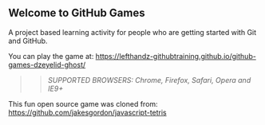 ## Welcome to GitHub Games

A project based learning activity for people who are getting started with Git and GitHub.

You can play the game at: https://lefthandz-githubtraining.github.io/github-games-dzeyelid-ghost/

>> _*SUPPORTED BROWSERS*: Chrome, Firefox, Safari, Opera and IE9+_

This fun open source game was cloned from: https://github.com/jakesgordon/javascript-tetris

